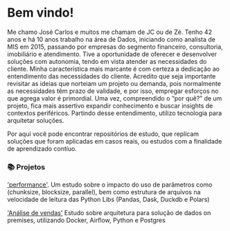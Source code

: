 # Bem vindo! 
Me chamo José Carlos e muitos me chamam de JC ou de Zé. Tenho 42 anos e há 10 anos trabalho na área de Dados, iniciando como analista de MIS em 2015, passando por empresas do segmento financeiro, consultoria, imobiliário e atendimento.
Tive a oportunidade de oferecer e desenvolver soluções com autonomia, tendo em vista atender as necessidades do cliente.
Minha característica mais marcante é com certeza a dedicação ao entendimento das necessidades do cliente. Acredito que seja importante revisitar as ideias que norteiam um projeto ou demanda, pois normalmente as necessidades têm prazo de validade, e por isso, empregar esforços no que agrega valor é primordial. Uma vez, compreendido o “por quê?” de um projeto, fica mais assertivo expandir conhecimento e buscar insights de contextos periféricos.
Partindo desse entendimento, utilizo tecnologia para arquitetar soluções. <br>

Por aqui você pode encontrar repositórios de estudo, que replicam soluções que foram aplicadas em casos reais, ou estudos com a finalidade de aprendizado contíuo. <br>

### 📚 Projetos
['performance'](https://github.com/JoseCarlos-7/estudos_sobre_performance).
Um estudo sobre o impacto do uso de parâmetros como (chunksize, blocksize, parallel), bem como estrutura de arquivos na velocidade de leitura das Python Libs (Pandas, Dask, Duckdb e Polars) <br>

['Análise de vendas'](https://github.com/JoseCarlos-7/papelaria_estudo_de_caso)
Estudo sobre arquitetura para solução de dados on premises, utilizando Docker, Airflow, Python e Postgres <br>


